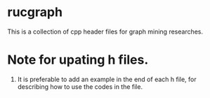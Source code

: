 # rucgraph
This is a collection of cpp header files for graph mining researches.

# Note for upating h files.

1. It is preferable to add an example in the end of each h file, for describing how to use the codes in the file.
